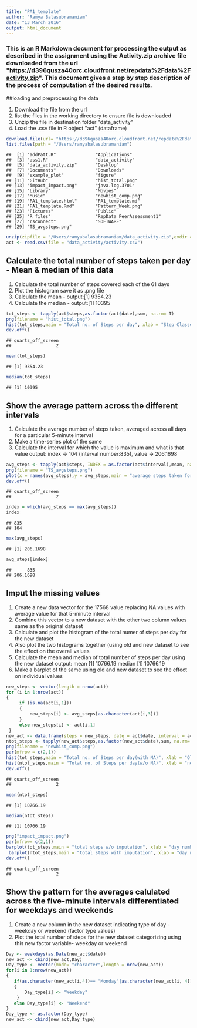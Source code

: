 ```yaml
---
title: "PA1_template"
author: "Ramya Balasubramaniam"
date: "13 March 2016"
output: html_document
---
```


### This is an R Markdown document for processing the output as described in the assignment using the Activity.zip archive file downloaded from the url "https://d396qusza40orc.cloudfront.net/repdata%2Fdata%2Factivity.zip". This document gives a step by step description of the process of computation of the desired results.

##loading and preprocessing the data
1. Download the file from the url
2. list the files in the working directory to ensure file is downloaded
3. Unzip the file in destination folder "data_activity"
4. Load the .csv file in R object "act" (dataframe)


```r
download.file(url= "https://d396qusza40orc.cloudfront.net/repdata%2Fdata%2Factivity.zip",destfile= "data_activity.zip",method = "curl")
list.files(path = "/Users/ramyabalasubramaniam")
```

```
##  [1] "addPatt.R"               "Applications"           
##  [3] "ass1.R"                  "data_activity"          
##  [5] "data_activity.zip"       "Desktop"                
##  [7] "Documents"               "Downloads"              
##  [9] "example_plot"            "figure"                 
## [11] "GitHub"                  "hist_total.png"         
## [13] "impact_impact.png"       "java.log.3701"          
## [15] "Library"                 "Movies"                 
## [17] "Music"                   "newhist_comp.png"       
## [19] "PA1_template.html"       "PA1_template.md"        
## [21] "PA1_template.Rmd"        "Pattern_Week.png"       
## [23] "Pictures"                "Public"                 
## [25] "R files"                 "RepData_PeerAssessment1"
## [27] "rsconnect"               "SOFTWARE"               
## [29] "TS_avgsteps.png"
```

```r
unzip(zipfile = "/Users/ramyabalasubramaniam/data_activity.zip",exdir = "data_activity")
act <- read.csv(file = "data_activity/activity.csv")
```
## Calculate the total number of steps taken per day - Mean & median of this data
1. Calculate the total number of steps covered each of the 61 days
2. Plot the histogram save it as .png file
3. Calculate the mean - 
output:[1] 9354.23
4. Calculate the median -
output:[1] 10395


```r
tot_steps <- tapply(act$steps,as.factor(act$date),sum, na.rm= T)
png(filename = "hist_total.png")
hist(tot_steps,main = "Total no. of Steps per day", xlab = "Step Classes", ylab = "Frequency")
dev.off()
```

```
## quartz_off_screen 
##                 2
```

```r
mean(tot_steps)
```

```
## [1] 9354.23
```

```r
median(tot_steps)
```

```
## [1] 10395
```
## Show the average pattern across the different intervals
1. Calculate the average number of steps taken, averaged across all days for a particular 5-minute interval
2. Make a time-series plot of the same
3. Calculate the interval for which the value is maximum and what is that value 
output: index -> 104 (interval number:835), value -> 206.1698 


```r
avg_steps <- tapply(act$steps, INDEX = as.factor(act$interval),mean, na.rm =T)
png(filename = "TS_avgsteps.png")
plot(x = names(avg_steps),y = avg_steps,main = "average steps taken for an interval", xlab = "interval no.", ylab = "average no. of steps", type= "l", pch = 3, lwd = 2,col ="blue")
dev.off()
```

```
## quartz_off_screen 
##                 2
```

```r
index = which(avg_steps == max(avg_steps))
index
```

```
## 835 
## 104
```

```r
max(avg_steps)
```

```
## [1] 206.1698
```

```r
avg_steps[index]
```

```
##      835 
## 206.1698
```
## Imput the missing values
1. Create a new data vector for the 17568 value replacing NA values with average value for that 5-minute interval
2. Combine this vector to a new dataset with the other two column values same as the original dataset
3. Calculate and plot the histogram of the total numer of steps per day for the new dataset
4. Also plot the two histograms together (using old and new dataset to see the effect on the overall values
5. Calculate the mean and median of total number of steps per day using the new dataset
output: mean [1] 10766.19
median [1] 10766.19
6. Make a barplot of the same using old and new dataset to see the effect on individual values

```r
new_steps <- vector(length = nrow(act))
for (i in 1:nrow(act))
{
     if (is.na(act[i,1]))
     {
         new_steps[i] <- avg_steps[as.character(act[i,3])]
     }
     else new_steps[i] <- act[i,1]
 }
new_act <- data.frame(steps = new_steps, date = act$date, interval = act$interval)
ntot_steps <- tapply(new_act$steps,as.factor(new_act$date),sum, na.rm= T) 
png(filename = "newhist_comp.png")
par(mfrow = c(2,1))
hist(tot_steps,main = "Total no. of Steps per day(with NA)", xlab = "Old Step Classes", ylab = "Frequency")
hist(ntot_steps,main = "Total no. of Steps per day(w/o NA)", xlab = "new Step Classes", ylab = "Frequency")
dev.off()
```

```
## quartz_off_screen 
##                 2
```

```r
mean(ntot_steps)
```

```
## [1] 10766.19
```

```r
median(ntot_steps)
```

```
## [1] 10766.19
```

```r
png("impact_impact.png")
par(mfrow= c(2,1))
barplot(tot_steps,main = "total steps w/o imputation", xlab = "day number",ylab ="total steps per day")
 barplot(ntot_steps,main = "total steps with imputation", xlab = "day number",ylab ="total steps per day")
dev.off()
```

```
## quartz_off_screen 
##                 2
```

## Show the pattern for the averages calulated across the five-minute intervals differentiated for weekdays and weekends
1. Create a new column in the new dataset indicating type of day - weekday or weekend (factor type values)
2. Plot the total number of steps for the new dataset categorizing using this new factor variable- weekday or weekend


```r
Day <- weekdays(as.Date(new_act$date))
new_act <- cbind(new_act,Day)
Day_type <- vector(mode= "character",length = nrow(new_act))
for(i in 1:nrow(new_act))
{
   if(as.character(new_act[i,4])== "Monday"|as.character(new_act[i, 4])=="Tuesday"|as.character(new_act[i,4])=="Wednesday"|as.character(new_act[i,4])=="Thrusday"|as.character(new_act[i,4])=="Friday")
   { 
   	   Day_type[i] <- "Weekday"
   	}
   else Day_type[i] <- "Weekend"
}
Day_type <- as.factor(Day_type)
new_act <- cbind(new_act,Day_type)
```

